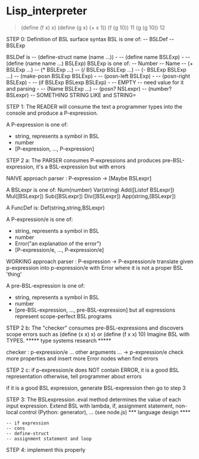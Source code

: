 # Lisp_interpreter

> (define (f x) x)
> (define (g x) (+ x 1))
> (f (g 10))
11
> (g (g 10))
12

STEP 0:
 Definition of BSL surface syntax
 BSL is one of:
   -- BSLDef
   -- BSLExp

  BSLDef is
    -- (define-struct name (name ...)) -
    -- (define name BSLExp) -
    -- (define (name name ...) BSLExp)
  BSLExp is one of:
    -- Number
    -- Name
    -- (+ BSLExp ...)
    -- (* BSLExp ...)
    -- (/ BSLExp BSLExp ...)
    -- (- BSLExp BSLExp ...)
    -- (make-posn BSLExp BSLExp) -
    -- (posn-left BSLExp) -
    -- (posn-right BSLExp) -
    -- (if BSLExp BSLexp BSLExp) -
    -- EMPTY -- need value for it and parsing -
    -- (Name BSLExp ...)
    -- (posn? NSLexpr)
    -- (number? BSLexpr)
    -- SOMETHING STRING LIKE and STRING=

STEP 1:
 The READER will consume the text a programmer types into the console and produce a P-expression.

A P-expression is one of:
 - string, represents a symbol in BSL
 - number
 - [P-expression, ..., P-expression]

STEP 2 a:
 The PARSER consumes P-expressions and produces pre-BSL-expression, it's a BSL-expression but with errors

 NAIVE approach
 parser : P-expression -> [Maybe BSLexpr]

A BSLexpr is one of:
  Num(number)
  Var(string)
  Add([Listof BSLexpr])
  Mul([BSLexpr])
  Sub([BSLexpr])
  Div([BSLexpr])
  App(string,[BSLexpr])

 A FuncDef is:
   Def(string,string,BSLexpr)

A P-expression/e is one of:
 - string, represents a symbol in BSL
 - number
 - Error("an explanation of the error")
 - [P-expression/e, ..., P-expression/e]

 WORKING approach
 parser : P-expression -> P-expression/e
 translate given p-expression into p-expression/e with Error where it is not a proper BSL 'thing'

A pre-BSL-expression is one of:
 - string, represents a symbol in BSL
 - number
 - [pre-BSL-expression, ..., pre-BSL-expression]
 but all expressions represent scope-perfect BSL programs

STEP 2 b:
 The "checker" consumes pre-BSL-expressions and discovers scope errors such as (define (x x) x) or (define (f x x) 10)
 Imagine BSL with TYPES. ***** type systems research *****

 checker : p-expression/e ... other arguments ... -> p-expression/e
 check more properties and insert more Error nodes when find errors

 STEP 2 c:
 if p-expression/e does NOT contain ERROR, it is a good BSL representation
 otherwise, tell programmer about errors

 if it is a good BSL expression, generate BSL-expression then go to step 3

STEP 3:
 The BSLexpression .eval method determines the value of each input expression.
 Extend BSL with lambda, if, assignment statement, non-local control (Python: generator), ... (see node.js)
    *** language design ****

    -- if expression
    -- cons
    -- define-struct
    -- assignment statement and loop

 STEP 4: implement this properly

